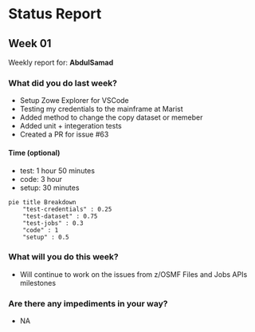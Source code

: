 # Status Report

## Week 01

Weekly report for: **AbdulSamad**

### What did you do last week?
- Setup Zowe Explorer for VSCode
- Testing my credentials to the mainframe at Marist
- Added method to change the copy dataset or memeber
- Added unit + integeration tests
- Created a PR for issue #63

#### Time (optional)
- test: 1 hour 50 minutes
- code: 3 hour  
- setup: 30 minutes

```mermaid
pie title Breakdown
    "test-credentials" : 0.25
    "test-dataset" : 0.75
    "test-jobs" : 0.3
    "code" : 1
    "setup" : 0.5
```

### What will you do this week?
- Will continue to work on the issues from z/OSMF Files and Jobs APIs milestones

### Are there any impediments in your way?
- NA
